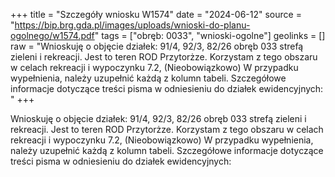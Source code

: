 +++
title = "Szczegóły wniosku W1574"
date = "2024-06-12"
source = "https://bip.brg.gda.pl/images/uploads/wnioski-do-planu-ogolnego/w1574.pdf"
tags = ["obręb: 0033", "wnioski-ogolne"]
geolinks = []
raw = "Wnioskuję o objęcie działek: 91/4, 92/3, 82/26 obręb 033 strefą zieleni i rekreacji. Jest to teren ROD Przytorżze. Korzystam z tego obszaru w celach rekreacji i wypoczynku 7.2, (Nieobowiązkowo) W przypadku wypełnienia, należy uzupełnić każdą z kolumn tabeli. Szczegółowe informacje dotyczące treści pisma w odniesieniu do działek ewidencyjnych: "
+++

Wnioskuję o objęcie działek: 91/4, 92/3, 82/26 obręb 033 strefą zieleni i rekreacji.
Jest to teren ROD Przytorżze. Korzystam z tego obszaru w celach rekreacji i wypoczynku
7.2, (Nieobowiązkowo) W przypadku wypełnienia, należy uzupełnić każdą z kolumn tabeli.
Szczegółowe informacje dotyczące treści pisma w odniesieniu do działek ewidencyjnych:



